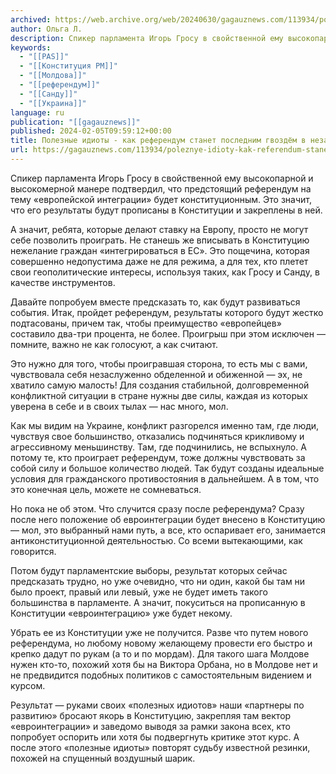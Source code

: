 ```yaml
---
archived: https://web.archive.org/web/20240630/gagauznews.com/113934/poleznye-idioty-kak-referendum-stanet-poslednim-gvozdyom-v-nezavisimost-moldovy.html
author: Ольга Л.
description: Спикер парламента Игорь Гросу в свойственной ему высокопарной и высокомерной манере подтвердил, что предстоящий референдум на тему «европейской интеграции» будет конституционным. Это значит, что его результаты будут прописаны в Конституции и закреплены в ней. А значит, ребята, которые делают ставку на Европу, просто не могут себе позволить проиграть. Не станешь же вписывать в Конституцию нежелание граждан «интегрироваться в ЕС». Это пощечина, которая совершенно недопустима даже не для режима, а для тех, кто плетет свои геополитические интересы, используя таких, как Гросу и Санду, в качестве инструментов. Давайте попробуем вместе предсказать то, как будут развиваться события. Итак, пройдет референдум, результаты которого будут […]
keywords:
  - "[[PAS]]"
  - "[[Конституция РМ]]"
  - "[[Молдова]]"
  - "[[референдум]]"
  - "[[Санду]]"
  - "[[Украина]]"
language: ru
publication: "[[gagauznews]]"
published: 2024-02-05T09:59:12+00:00
title: Полезные идиоты - как референдум станет последним гвоздём в независимость Молдовы
url: https://gagauznews.com/113934/poleznye-idioty-kak-referendum-stanet-poslednim-gvozdyom-v-nezavisimost-moldovy.html
---
```


Спикер парламента Игорь Гросу в свойственной ему высокопарной и высокомерной манере подтвердил, что предстоящий референдум на тему «европейской интеграции» будет конституционным. Это значит, что его результаты будут прописаны в Конституции и закреплены в ней.

А значит, ребята, которые делают ставку на Европу, просто не могут себе позволить проиграть. Не станешь же вписывать в Конституцию нежелание граждан «интегрироваться в ЕС». Это пощечина, которая совершенно недопустима даже не для режима, а для тех, кто плетет свои геополитические интересы, используя таких, как Гросу и Санду, в качестве инструментов.

Давайте попробуем вместе предсказать то, как будут развиваться события. Итак, пройдет референдум, результаты которого будут жестко подтасованы, причем так, чтобы преимущество «европейцев» составило два-три процента, не более. Проигрыш при этом исключен — помните, важно не как голосуют, а как считают.

Это нужно для того, чтобы проигравшая сторона, то есть мы с вами, чувствовала себя незаслуженно обделенной и обиженной — эх, не хватило самую малость! Для создания стабильной, долговременной конфликтной ситуации в стране нужны две силы, каждая из которых уверена в себе и в своих тылах — нас много, мол.

Как мы видим на Украине, конфликт разгорелся именно там, где люди, чувствуя свое большинство, отказались подчиняться крикливому и агрессивному меньшинству. Там, где подчинились, не вспыхнуло. А потому те, кто проиграет референдум, тоже должны чувствовать за собой силу и большое количество людей. Так будут созданы идеальные условия для гражданского противостояния в дальнейшем. А в том, что это конечная цель, можете не сомневаться.

Но пока не об этом. Что случится сразу после референдума? Сразу после него положение об евроинтеграции будет внесено в Конституцию — мол, это выбранный нами путь, а все, кто оспаривает его, занимается антиконституционной деятельностью. Со всеми вытекающими, как говорится.

Потом будут парламентские выборы, результат которых сейчас предсказать трудно, но уже очевидно, что ни один, какой бы там ни было проект, правый или левый, уже не будет иметь такого большинства в парламенте. А значит, покуситься на прописанную в Конституции «евроинтеграцию» уже будет некому.

Убрать ее из Конституции уже не получится. Разве что путем нового референдума, но любому новому желающему провести его быстро и крепко дадут по рукам (а то и по мордам). Для такого шага Молдове нужен кто-то, похожий хотя бы на Виктора Орбана, но в Молдове нет и не предвидится подобных политиков с самостоятельным видением и курсом.

Результат — руками своих «полезных идиотов» наши «партнеры по развитию» бросают якорь в Конституцию, закрепляя там вектор «евроинтеграции» и заведомо выводя за рамки закона всех, кто попробует оспорить или хотя бы подвергнуть критике этот курс. А после этого «полезные идиоты» повторят судьбу известной резинки, похожей на спущенный воздушный шарик.